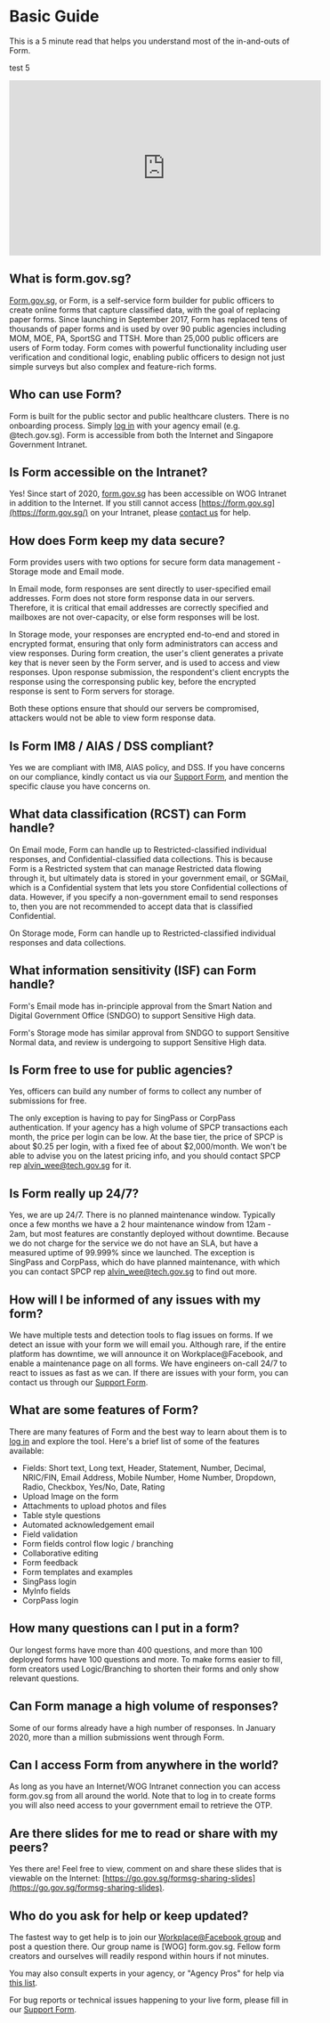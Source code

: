 # Basic Guide

This is a 5 minute read that helps you understand most of the in-and-outs of Form.

test 5

<div class="opendoc-video">
<iframe width="560" height="315" src="https://www.youtube.com/embed/4b3UbjZk0Cw" title="YouTube video player" frameborder="0" allow="accelerometer; autoplay; clipboard-write; encrypted-media; gyroscope; picture-in-picture" allowfullscreen></iframe>
</div>

## What is form.gov.sg?

[Form.gov.sg](https://form.gov.sg/), or Form, is a self-service form builder for public officers to create online forms that capture classified data, with the goal of replacing paper forms. Since launching in September 2017, Form has replaced tens of thousands of paper forms and is used by over 90 public agencies including MOM, MOE, PA,  SportSG and TTSH. More than 25,000 public officers are users of Form today. Form comes with powerful functionality including user verification and conditional logic, enabling public officers to design not just simple surveys but also complex and feature-rich forms.

## Who can use Form?

Form is built for the public sector and public healthcare clusters. There is no onboarding process. Simply [log in](https://form.gov.sg/#!/signin) with your agency email (e.g. @tech.gov.sg). Form is accessible from both the Internet and Singapore Government Intranet.

## Is Form accessible on the Intranet?

Yes! Since start of 2020, [form.gov.sg](https://form.gov.sg/) has been accessible on WOG Intranet in addition to the Internet. If you still cannot access [https://form.gov.sg](https://form.gov.sg/) on your Intranet, please [contact us](https://go.gov.sg/formsg-support) for help.

## How does Form keep my data secure?

Form provides users with two options for secure form data management - Storage mode and Email mode.

In Email mode, form responses are sent directly to user-specified email addresses. Form does not store form response data in our servers. Therefore, it is critical that email addresses are correctly specified and mailboxes are not over-capacity, or else form responses will be lost.

In Storage mode, your responses are encrypted end-to-end and stored in encrypted format, ensuring that only form administrators can access and view responses. During form creation, the user's client generates a private key that is never seen by the Form server, and is used to access and view responses. Upon response submission, the respondent's client encrypts the response using the corresponsing public key, before the encrypted response is sent to Form servers for storage.

Both these options ensure that should our servers be compromised, attackers would not be able to view form response data. 

## Is Form IM8 / AIAS / DSS compliant?

Yes we are compliant with IM8, AIAS policy, and DSS. If you have concerns on our compliance, kindly contact us via our [Support Form](https://go.gov.sg/formsg-support), and mention the specific clause you have concerns on.

## What data classification (RCST) can Form handle?

On Email mode, Form can handle up to Restricted-classified individual responses, and Confidential-classified data collections. This is because Form is a Restricted system that can manage Restricted data flowing through it, but ultimately data is stored in your government email, or SGMail, which is a Confidential system that lets you store Confidential collections of data. However, if you specify a non-government email to send responses to, then you are not recommended to accept data that is classified Confidential.

On Storage mode, Form can handle up to Restricted-classified individual responses and data collections.

## What information sensitivity (ISF) can Form handle?

Form's Email mode has in-principle approval from the Smart Nation and Digital Government Office (SNDGO) to support Sensitive High data. 

Form's Storage mode has similar approval from SNDGO to support Sensitive Normal data, and review is undergoing to support Sensitive High data.

## Is Form free to use for public agencies?

Yes, officers can build any number of forms to collect any number of submissions for free. 

The only exception is having to pay for SingPass or CorpPass authentication. If your agency has a high volume of SPCP transactions each month, the price per login can be low. At the base tier, the price of SPCP is about $0.25 per login, with a fixed fee of about $2,000/month. We won't be able to advise you on the latest pricing info, and you should contact SPCP rep [alvin_wee@tech.gov.sg](mailto:alvin_wee@tech.gov.sg) for it.

## Is Form really up 24/7?

Yes, we are up 24/7. There is no planned maintenance window. Typically once a few months we have a 2 hour maintenance window from 12am - 2am, but most features are constantly deployed without downtime. Because we do not charge for the service we do not have an SLA, but have a measured uptime of 99.999% since we launched. The exception is SingPass and CorpPass, which do have planned maintenance, with which you can contact SPCP rep [alvin_wee@tech.gov.sg](mailto:alvin_wee@tech.gov.sg) to find out more.

## How will I be informed of any issues with my form?

We have multiple tests and detection tools to flag issues on forms. If we detect an issue with your form we will email you. Although rare, if the entire platform has downtime, we will announce it on Workplace@Facebook, and enable a maintenance page on all forms. We have engineers on-call 24/7 to react to issues as fast as we can. If there are issues with your form, you can contact us through our [Support Form](https://go.gov.sg/formsg-support).

## What are some features of Form?

There are many features of Form and the best way to learn about them is to [log in](https://form.gov.sg/#!/signin) and explore the tool. Here's a brief list of some of the features available:
- Fields: Short text, Long text, Header, Statement, Number, Decimal, NRIC/FIN, Email Address, Mobile Number, Home Number, Dropdown, Radio, Checkbox, Yes/No, Date, Rating
- Upload Image on the form
- Attachments to upload photos and files
- Table style questions
- Automated acknowledgement email
- Field validation
- Form fields control flow logic / branching
- Collaborative editing
- Form feedback
- Form templates and examples
- SingPass login
- MyInfo fields
- CorpPass login

## How many questions can I put in a form?

Our longest forms have more than 400 questions, and more than 100 deployed forms have 100 questions and more. To make forms easier to fill, form creators used Logic/Branching to shorten their forms and only show relevant questions.

## Can Form manage a high volume of responses?

Some of our forms already have a high number of responses. In January 2020, more than a million submissions went through Form.

## Can I access Form from anywhere in the world?

As long as you have an Internet/WOG Intranet connection you can access form.gov.sg from all around the world. Note that to log in to create forms you will also need access to your government email to retrieve the OTP.

## Are there slides for me to read or share with my peers?

Yes there are! Feel free to view, comment on and share these slides that is viewable on the Internet: [https://go.gov.sg/formsg-sharing-slides](https://go.gov.sg/formsg-sharing-slides).

## Who do you ask for help or keep updated?

The fastest way to get help is to join our [Workplace@Facebook group](https://onepublicservice.facebook.com/groups/299464690543915/) and post a question there. Our group name is [WOG] form.gov.sg. Fellow form creators and ourselves will readily respond within hours if not minutes. 

You may also consult experts in your agency, or "Agency Pros" for help via [this list](/AskAPro.html).

For bug reports or technical issues happening to your live form, please fill in our [Support Form](https://go.gov.sg/formsg-support).
